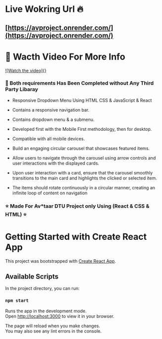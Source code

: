 # Live Wokring Url 🔥
## [https://avproject.onrender.com/](https://avproject.onrender.com/)



# 🎥 Wacth Video For More Info 
[![Watch the video]{}](https://youtu.be/VcQWEljd07o)

### 📝 Both requirements Has Been Completed without Any Third Party Libaray
- Responsive Dropdown Menu Using HTML CSS & JavaScript & React
- Contains a responsive navigation bar.
- Contains dropdown menu & a submenu.
- Developed first with the Mobile First methodology, then for desktop.
- Compatible with all mobile devices.

- Build an engaging circular carousel that showcases featured items.
- Allow users to navigate through the carousel using arrow controls and user interactions
  with the displayed cards.
- Upon user interaction with a card, ensure that the carousel smoothly transitions to the
  main card and highlights the clicked or selected item.
- The items should rotate continuously in a circular manner, creating an infinite loop of
  content on navigation
 
### ⭐ Made For Av*taar DTU Project only Using (React & CSS & HTML) ⭐

# Getting Started with Create React App

This project was bootstrapped with [Create React App](https://github.com/facebook/create-react-app).

## Available Scripts

In the project directory, you can run:

### `npm start`

Runs the app in the development mode.\
Open [http://localhost:3000](http://localhost:3000) to view it in your browser.

The page will reload when you make changes.\
You may also see any lint errors in the console.
